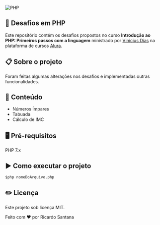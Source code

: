 ![PHP](https://i.imgur.com/ix9TBQ1.png)

## :superhero: Desafios em PHP
Este repositório contém os desafios propostos no curso **Introdução ao PHP: Primeiros passos com a linguagem** ministrado por [Vinicius Dias](https://github.com/cviniciussdias) na plataforma de cursos [Alura](https://www.alura.com.br/).

##  :clipboard: Sobre o projeto
Foram feitas algumas alterações nos desafios e implementadas outras funcionalidades.

## :file_folder: Conteúdo
* Números Ímpares
* Tabuada
* Cálculo de IMC

## :desktop_computer: Pré-requisitos
PHP 7.x

##  :arrow_forward: Como executar o projeto
`$php nomeDoArquivo.php `

## :pencil2: Licença
Este projeto sob licença MIT.

Feito com ❤️ por Ricardo Santana




